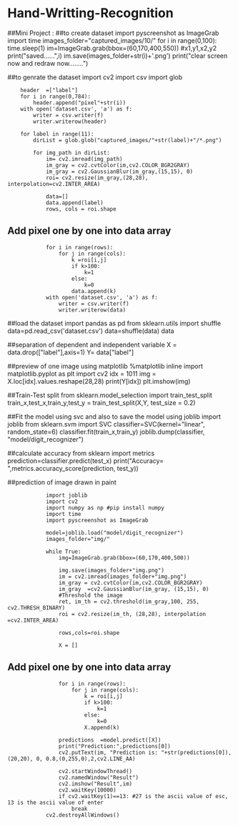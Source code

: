# Hand-Writting-Recognition
##Mini Project :
##to create dataset
        import pyscreenshot as ImageGrab
        import time
        images_folder="captured_images/10/"
        for i in range(0,100):
            time.sleep(1)
            im=ImageGrab.grab(bbox=(60,170,400,550)) #x1,y1,x2,y2
            print("saved......",i)
            im.save(images_folder+str(i)+'.png')
            print("clear screen now and redraw now........")

 ##to genrate the dataset
        import cv2
        import csv
        import glob

        header  =["label"]
        for i in range(0,784):
            header.append("pixel"+str(i))
        with open('dataset.csv', 'a') as f:
            writer = csv.writer(f)
            writer.writerow(header)

        for label in range(11):
            dirList = glob.glob("captured_images/"+str(label)+"/*.png")

            for img_path in dirList:
                im= cv2.imread(img_path)
                im_gray = cv2.cvtColor(im,cv2.COLOR_BGR2GRAY)
                im_gray = cv2.GaussianBlur(im_gray,(15,15), 0)
                roi= cv2.resize(im_gray,(28,28), interpolation=cv2.INTER_AREA)

                data=[]
                data.append(label)
                rows, cols = roi.shape
        
## Add pixel one by one into data array
                for i in range(rows):
                    for j in range(cols):
                        k =roi[i,j]
                        if k>100:
                            k=1
                        else:
                            k=0
                        data.append(k)
                with open('dataset.csv', 'a') as f:
                    writer = csv.writer(f)
                    writer.writerow(data)

##load the dataset
                import pandas as pd
                from sklearn.utils import shuffle
                data=pd.read_csv('dataset.csv')
                data=shuffle(data)
                data

##separation of dependent and independent variable
                X = data.drop(["label"],axis=1)
                Y= data["label"]

##preview of one image using matplotlib
                %matplotlib inline
                import matplotlib.pyplot as plt
                import cv2
                idx = 1011
                img = X.loc[idx].values.reshape(28,28)
                print(Y[idx])
                plt.imshow(img)

##Train-Test split
                from sklearn.model_selection import train_test_split
                train_x,test_x,train_y,test_y = train_test_split(X,Y, test_size = 0.2)

##Fit the model using svc and also to save the model using joblib
                import joblib
                from sklearn.svm import SVC
                classifier=SVC(kernel="linear", random_state=6)
                classifier.fit(train_x,train_y)
                joblib.dump(classifier, "model/digit_recognizer")

##calculate accuracy
                from sklearn import metrics
                prediction=classifier.predict(test_x)
                print("Accuracy= ",metrics.accuracy_score(prediction, test_y))

##prediction of image drawn in paint

                import joblib
                import cv2
                import numpy as np #pip install numpy
                import time
                import pyscreenshot as ImageGrab

                model=joblib.load("model/digit_recognizer")
                images_folder="img/"

                while True:
                    img=ImageGrab.grab(bbox=(60,170,400,500))

                    img.save(images_folder+"img.png")
                    im = cv2.imread(images_folder+"img.png")
                    im_gray = cv2.cvtColor(im,cv2.COLOR_BGR2GRAY)
                    im_gray  =cv2.GaussianBlur(im_gray, (15,15), 0)
                    #Threshold the image
                    ret, im_th = cv2.threshold(im_gray,100, 255, cv2.THRESH_BINARY)
                    roi = cv2.resize(im_th, (28,28), interpolation  =cv2.INTER_AREA)

                    rows,cols=roi.shape

                    X = []
## Add pixel one by one into data array
                    for i in range(rows):
                        for j in range(cols):
                            k = roi[i,j]
                            if k>100:
                                k=1
                            else:
                                k=0
                            X.append(k)

                    predictions  =model.predict([X])
                    print("Prediction:",predictions[0])
                    cv2.putText(im, "Prediction is: "+str(predictions[0]), (20,20), 0, 0.8,(0,255,0),2,cv2.LINE_AA)

                    cv2.startWindowThread()
                    cv2.namedWindow("Result")
                    cv2.imshow("Result",im)
                    cv2.waitKey(10000)
                    if cv2.waitKey(1)==13: #27 is the ascii value of esc, 13 is the ascii value of enter
                        break
                cv2.destroyAllWindows()
